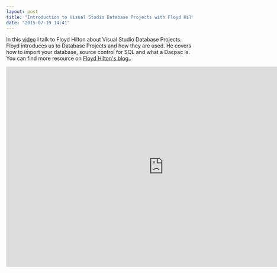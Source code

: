 ```yaml
---
layout: post
title: "Introduction to Visual Studio Database Projects with Floyd Hilton"
date: "2015-07-19 14:41"
---
```


In this [video](https://channel9.msdn.com/Blogs/raw-tech/Introduction-to-Visual-Studio-Database-Projects) I talk to Floyd Hilton about Visual Studio Database Projects.  Floyd introduces us to Database Projects and how they are used.  He covers how to import your database, source control for SQL and what a Dacpac is.  You can find more resource on [Floyd Hilton's blog.](http://floydhilton.com/).

<iframe src="https://channel9.msdn.com/Blogs/raw-tech/Introduction-to-Visual-Studio-Database-Projects/player" width="850" height="540" allowFullScreen frameBorder="0"></iframe>
